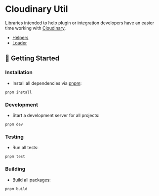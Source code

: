 # Cloudinary Util

Libraries intended to help plugin or integration developers have an easier time working with [Cloudinary](https://cloudinary.com/).

* [Helpers](https://github.com/colbyfayock/cloudinary-util/tree/main/packages/helpers)
* [Loader](https://github.com/colbyfayock/cloudinary-util/tree/main/packages/loader)

## 🚀 Getting Started

### Installation

* Install all dependencies via [pnpm](https://pnpm.io/):
```
pnpm install
```

### Development

* Start a development server for all projects:
```
pnpm dev
```

### Testing

* Run all tests:
```
pnpm test
```

### Building

* Build all packages:
```
pnpm build
```
